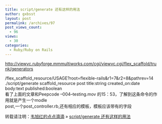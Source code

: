 ```yaml
---
title: script/generate 还有这样的用法
author: gxbsst
layout: post
permalink: /archives/97
post_views_count:
  - 96
views:
  - 30
categories:
  - Ruby/Ruby on Rails
---
```

http://viewvc.rubyforge.mmmultiworks.com/cgi/viewvc.cgi/flex_scaffold/trunk/generators

/flex\_scaffold\_resource/USAGE?root=flexible-rails&r1=7&r2=8&pathrev=14  
./script/generate scaffold\_resource post title:string created\_on:date body:text published:boolean  
看了上面的文章和Peepcode &#8211;004&#8211;testing.mov 的15：53，了解到这条命令的作用就是产生一个modle  
post,一个post_controller.rb,还有相应的模板，模板应该带有的字段

转载请注明：[韦旭红的点点滴滴][1] &raquo; [script/generate 还有这样的用法][2]

 [1]: http://www.weixuhong.com
 [2]: http://www.weixuhong.com/archives/97